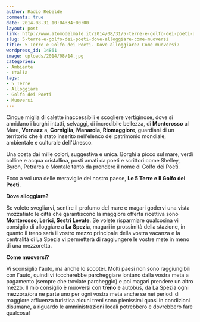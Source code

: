 ```yaml
---
author: Radio Rebelde
comments: true
date: 2014-08-31 10:04:34+00:00
layout: post
link: http://www.atomodelmale.it/2014/08/31/5-terre-e-golfo-dei-poeti-dove-alloggiare-come-muoversi/
slug: 5-terre-e-golfo-dei-poeti-dove-alloggiare-come-muoversi
title: 5 Terre e Golfo dei Poeti. Dove alloggiare? Come muoversi?
wordpress_id: 14861
image: uploads/2014/08/14.jpg
categories:
- Ambiente
- Italia
tags:
- 5 Terre
- Alloggiare
- Golfo dei Poeti
- Muoversi
---
```


Cinque miglia di calette inaccessibili e scogliere vertiginose, dove si annidano i borghi intatti, selvaggi, di incredibile bellezza, di **Monterosso** al Mare, **Vernazz** a, **Corniglia**, **Manarola**, **Riomaggiore**, guardiani di un territorio che è stato inserito nell'elenco del patrimonio mondiale, ambientale e culturale dell'Unesco.

Una costa dai mille colori, suggestiva e unica. Borghi a picco sul mare, verdi colline e acqua cristallina, posti amati da poeti e scrittori come Shelley, Byron, Petrarca e Montale tanto da prendere il nome di Golfo dei Poeti.

Ecco a voi una delle meraviglie del nostro paese, **Le 5 Terre e Il Golfo dei Poeti.**

**Dove alloggiare?**

Se volete svegliarvi, sentire il profumo del mare e magari godervi una vista mozzafiato le città che garantiscono la maggiore offerta ricettiva sono **Monterosso, Lerici, Sestri Levate**.
Se volete risparmiare qualcosina vi consiglio di alloggiare a **La Spezia**, magari in prossimità della stazione, in quanto il treno sarà il vostro mezzo principale della vostra vacanza e la centralità di La Spezia vi permetterà di raggiungere le vostre mete in meno di una mezzoretta.

**Come muoversi?**

Vi sconsiglio l'auto, ma anche lo scooter. Molti paesi non sono raggiungibili con l'auto, quindi vi toccherebbe parcheggiare lontano dalla vostra meta a pagamento (sempre che troviate parcheggio) e poi magari prendere un altro mezzo. Il mio consiglio è muoversi con **treno** e autobus, da La Spezia ogni mezzora/ora ne parte uno per ogni vostra meta anche se nei periodi di maggiore affluenza turistica alcuni treni sono pienissimi quasi in condizioni disumane, a riguardo le amministrazioni locali potrebbero e dovrebbero fare qualcosa!
